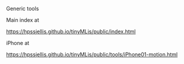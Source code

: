 Generic tools 

Main index at

https://hpssjellis.github.io/tinyMLjs/public/index.html


iPhone at 

https://hpssjellis.github.io/tinyMLjs/public/tools/iPhone01-motion.html
